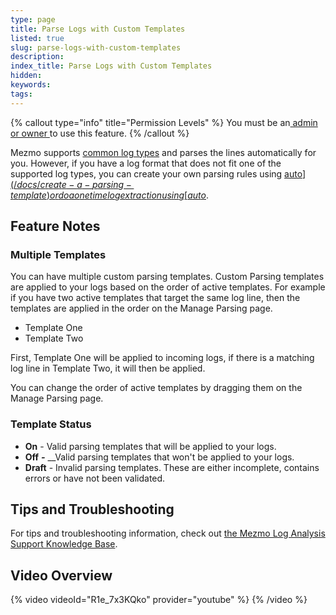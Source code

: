 ```yaml
---
type: page
title: Parse Logs with Custom Templates
listed: true
slug: parse-logs-with-custom-templates
description: 
index_title: Parse Logs with Custom Templates
hidden: 
keywords: 
tags: 
---
```


{% callout type="info" title="Permission Levels" %}
You must be an[ admin or owner ](https://docs.mezmo.com/docs/feature-access-matrix)to use this feature.
{% /callout %}

Mezmo supports [common log types](https://docs.mezmo.com/docs/ingestion#supported-types) and parses the lines automatically for you. However, if you have a log format that does not fit one of the supported log types, you can create your own parsing rules using [auto$](/docs/create-a-parsing-template) or do a one time log extraction using [auto$](/docs/extract-fields).

## Feature Notes

### Multiple Templates

You can have multiple custom parsing templates. Custom Parsing templates are applied to your logs based on the order of active templates. For example if you have two active templates that target the same log line, then the templates are applied in the order on the Manage Parsing page. 

- Template One
- Template Two

First, Template One will be applied to incoming logs, if there is a matching log line in Template Two, it will then be applied.

You can change the order of active templates by dragging them on the Manage Parsing page.

### Template Status

- **On** - Valid parsing templates that will be applied to your logs.
- **Off** _**-**_ __Valid parsing templates that won't be applied to your logs.
- **Draft** -  Invalid parsing templates. These are either incomplete, contains errors or have not been validated.

## Tips and Troubleshooting

For tips and troubleshooting information, check out [the Mezmo Log Analysis Support Knowledge Base](https://supportkb.mezmo.com/).

## Video Overview

{% video videoId="R1e_7x3KQko" provider="youtube" %}
{% /video %}